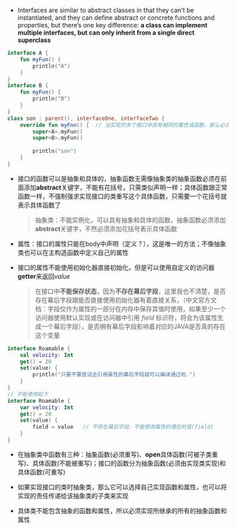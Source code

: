 

- Interfaces are similar to abstract classes in that they can’t be instantiated, and they can define abstract or concrete functions and properties, but there’s one key difference:  **a class can implement multiple interfaces, but can only inherit from a single direct superclass**

```kotlin
interface A {
    fun myFun() {
        println("A")
    }
}
interface B {
    fun myFun() {
        println("B")
    }
}
class son : parent(), interfaceOne, interfaceTwo {
    override fun myFnn() {	// 当实现的多个接口中具有相同的属性或函数，那么必须实现自己
        super<A>.myFun()
        super<B>.myFun()
        
        println("son")
    }
}
```





- 接口的函数可以是抽象和具体的，抽象函数无需像抽象类的抽象函数必须在前面添加**abstract**关键字，不能有花括号，只需类似声明一样；具体函数跟正常函数一样，不强制强求实现接口的类重写这个具体函数，只需要一个花括号就表示具体函数了

  >抽象类：不能实例化，可以具有抽象和具体的函数，抽象函数必须添加**abstract**关键字，不然必须添加花括号表示具体函数



- 属性：接口的属性只能在body中声明（定义？），这是唯一的方法；不像抽象类也可以在主构造函数中定义自己的属性



- 接口的属性不能使用初始化器直接初始化，但是可以使用自定义的访问器**getter**来返回*value*

  > 在接口中**不能保存状态**，因为**不存在幕后字段**，这里我也不清楚，是否存在幕后字段跟能否直接使用初始化器有着直接关系，（中文官方文档：字段仅作为属性的一部分在内存中保存其值时使用，如果至少一个访问器使用默认实现或在访问器中引用 *field* 标识符，将会为该属性生成一个幕后字段），是否拥有幕后字段影响着对应的JAVA是否真的存在这个变量

```kotlin
interface Roamable {
    val velocity: Int
    get() = 20
    set(value) {
        println("只要不要尝试去引用属性的幕后字段就可以编译通过啦.")
    }
} 
// 不能使用如下
interface Roamable {
    var velocity: Int
    get() = 20
    set(value) {
        field = value	// 不存在幕后字段，不能修改属性的潜在的值(field)
    }
}
```



- 在抽象类中函数有三种：抽象函数(必须重写)、**open**具体函数(可被子类重写)、具体函数(不能被重写)；接口的函数分为抽象函数(必须由实现类实现)和具体函数(可重写)



- 如果实现接口的类时抽象类，那么它可以选择自己实现函数和属性，也可以将实现的责任传递给该抽象类的子类来实现



- 具体类不能包含抽象的函数和属性，所以必须实现所继承的所有的抽象函数和属性
